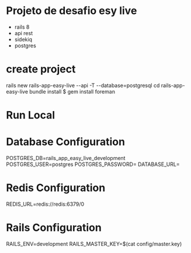 # Projeto de desafio esy live
- rails 8 
- api rest
- sidekiq
- postgres


# create project
rails new rails-app-easy-live --api -T --database=postgresql
cd rails-app-easy-live
bundle install
$ gem install foreman


# Run  Local

# Database Configuration
POSTGRES_DB=rails_app_easy_live_development
POSTGRES_USER=postgres
POSTGRES_PASSWORD=
DATABASE_URL=

# Redis Configuration
REDIS_URL=redis://redis:6379/0

# Rails Configuration
RAILS_ENV=development
RAILS_MASTER_KEY=$(cat config/master.key)
